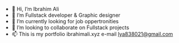 - 👋 Hi, I’m Ibrahim Ali
- 👀 I’m Fullstack developer & Graphic designer
- 🌱 I’m currently looking for job oppertronities
- 💞️ I’m looking to collaborate on Fullstack projects
- 📫 This is my portfolio ibrahimali.xyz e-mail lya838021@gmail.com


